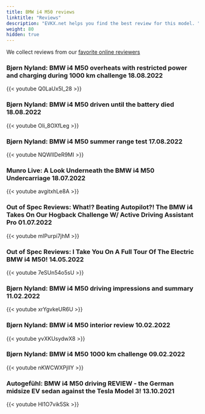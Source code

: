 ```yaml
---
title: BMW i4 M50 reviews
linktitle: "Reviews"
description: "EVKX.net helps you find the best review for this model. "
weight: 80
hidden: true
---
```

<object type="image/svg+xml" data="../modelnavigation.svg"></object>
We collect reviews from our [favorite online reviewers](/guides/evreviewers/)

### Bjørn Nyland: BMW i4 M50 overheats with restricted power and charging during 1000 km challenge 18.08.2022

{{< youtube Q0LaUx5I_28 >}}

### Bjørn Nyland: BMW i4 M50 driven until the battery died 18.08.2022

{{< youtube OIi_8OXfLeg >}}

### Bjørn Nyland: BMW i4 M50 summer range test 17.08.2022

{{< youtube NQWIlDeR9MI >}}

### Munro Live: A Look Underneath the BMW i4 M50 Undercarriage 18.07.2022

{{< youtube avgitxhLe8A >}}

### Out of Spec Reviews: What!? Beating Autopilot?! The BMW i4 Takes On Our Hogback Challenge W/ Active Driving Assistant Pro 01.07.2022

{{< youtube mIPurpi7jhM >}}

### Out of Spec Reviews: I Take You On A Full Tour Of The Electric BMW i4 M50! 14.05.2022

{{< youtube 7eSUn54o5sU >}}

### Bjørn Nyland: BMW i4 M50 driving impressions and summary 11.02.2022

{{< youtube xrYgvkeUR6U >}}

### Bjørn Nyland: BMW i4 M50 interior review 10.02.2022

{{< youtube yvXKUsydwX8 >}}

### Bjørn Nyland: BMW i4 M50 1000 km challenge 09.02.2022

{{< youtube nKWCWXPjlIY >}}

### Autogefühl: BMW i4 M50 driving REVIEW - the German midsize EV sedan against the Tesla Model 3! 13.10.2021

{{< youtube Hl1O7vik5Sk >}}

